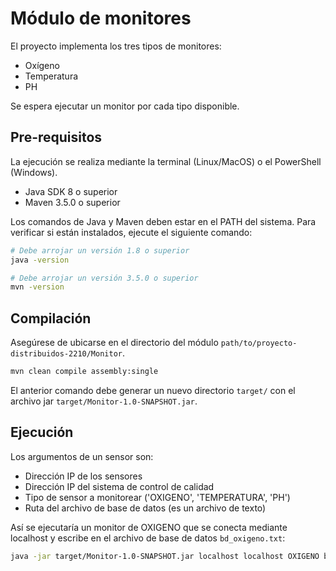 # Módulo de monitores

El proyecto implementa los tres tipos de monitores:
- Oxígeno
- Temperatura
- PH

Se espera ejecutar un monitor por cada tipo disponible.

## Pre-requisitos

La ejecución se realiza mediante la terminal (Linux/MacOS) o el PowerShell (Windows).

- Java SDK 8 o superior
- Maven 3.5.0 o superior

Los comandos de Java y Maven deben estar en el PATH del sistema. Para verificar si están instalados, ejecute el siguiente comando:

```bash
# Debe arrojar un versión 1.8 o superior
java -version
```

```bash
# Debe arrojar un versión 3.5.0 o superior
mvn -version
```

## Compilación

Asegúrese de ubicarse en el directorio del módulo `path/to/proyecto-distribuidos-2210/Monitor`.

```bash
mvn clean compile assembly:single
```


El anterior comando debe generar un nuevo directorio `target/` con el archivo jar `target/Monitor-1.0-SNAPSHOT.jar`.

## Ejecución

Los argumentos de un sensor son:
- Dirección IP de los sensores
- Dirección IP del sistema de control de calidad
- Tipo de sensor a monitorear ('OXIGENO', 'TEMPERATURA', 'PH')
- Ruta del archivo de base de datos (es un archivo de texto)

Así se ejecutaría un monitor de OXIGENO que se conecta mediante localhost y escribe en el archivo de base de datos `bd_oxigeno.txt`:

```bash
java -jar target/Monitor-1.0-SNAPSHOT.jar localhost localhost OXIGENO bd_oxigeno.txt
```
